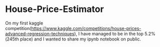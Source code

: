 # House-Price-Estimator
On my first kaggle competition(https://www.kaggle.com/competitions/house-prices-advanced-regression-techniques), I have managed to be in the top 5.2%(245th place) and I wanted to share my ipynb notebook  on public.
